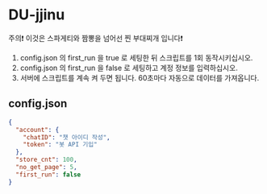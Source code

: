 # DU-jjinu

주의❗ 이것은 스파게티와 짬뽕을 넘어선 찐 부대찌개 입니다❗

1. config.json 의 first_run 을 true 로 세팅한 뒤 스크립트를 1회 동작시키십시오.
2. config.json 의 first_run 을 false 로 세팅하고 계정 정보를 입력하십시오.
3. 서버에 스크립트를 계속 켜 두면 됩니다. 60초마다 자동으로 데이터를 가져옵니다.

## config.json
```json
{
  "account": {
    "chatID": "챗 아이디 작성",
    "token": "봇 API 기입"
  },
  "store_cnt": 100,
  "no_get_page": 5,
  "first_run": false
}
```